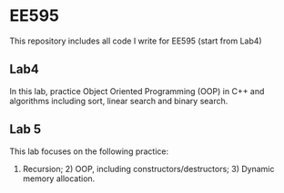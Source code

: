 # EE595
This repository includes all code I write for EE595 (start from Lab4)

## Lab4
In this lab, practice Object Oriented Programming (OOP) in C++ and algorithms including sort, linear search and binary search.

## Lab 5
This lab focuses on the following practice: 

1) Recursion; 2) OOP, including constructors/destructors; 3) Dynamic memory allocation.
